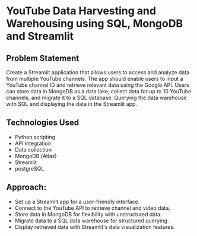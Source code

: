 # YouTube Data Harvesting and Warehousing using SQL, MongoDB and Streamlit

## Problem Statement
Create a Streamlit application that allows users to access and analyze data from multiple YouTube channels. The app should enable users to input a YouTube channel ID and retrieve relevant data using the Google API. Users can store data in MongoDB as a data lake, collect data for up to 10 YouTube channels, and migrate it to a SQL database. Querying the data warehouse with SQL and displaying the data in the Streamlit app.

## Technologies Used
+ Python scripting
+ API integration
+ Data collection
+ MongoDB (Atlas)
+ Streamlit
+ postgreSQL

## Approach:
+ Set up a Streamlit app for a user-friendly interface.
+ Connect to the YouTube API to retrieve channel and video data.
+ Store data in MongoDB for flexibility with unstructured data.
+ Migrate data to a SQL data warehouse for structured querying.
+ Display retrieved data with Streamlit's data visualization features.
